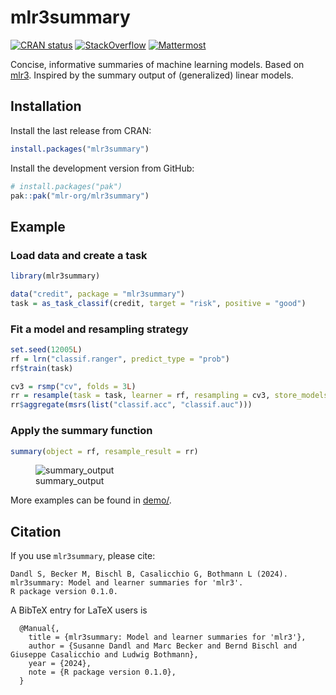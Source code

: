 
<!-- README.md is generated from README.Rmd. Please edit that file -->

# mlr3summary

<!-- badges: start -->

[![CRAN
status](https://www.r-pkg.org/badges/version/mlr3summary)](https://CRAN.R-project.org/package=mlr3summary)
[![StackOverflow](https://img.shields.io/badge/stackoverflow-mlr3-orange.svg)](https://stackoverflow.com/questions/tagged/mlr3)
[![Mattermost](https://img.shields.io/badge/chat-mattermost-orange.svg)](https://lmmisld-lmu-stats-slds.srv.mwn.de/mlr_invite/)
<!-- badges: end -->

Concise, informative summaries of machine learning models. Based on
[mlr3](https://github.com/mlr-org/mlr3). Inspired by the summary output
of (generalized) linear models.

## Installation

Install the last release from CRAN:

``` r
install.packages("mlr3summary")
```

Install the development version from GitHub:

``` r
# install.packages("pak")
pak::pak("mlr-org/mlr3summary")
```

## Example

### Load data and create a task

``` r
library(mlr3summary)

data("credit", package = "mlr3summary")
task = as_task_classif(credit, target = "risk", positive = "good")
```

### Fit a model and resampling strategy

``` r
set.seed(12005L)
rf = lrn("classif.ranger", predict_type = "prob")
rf$train(task)

cv3 = rsmp("cv", folds = 3L)
rr = resample(task = task, learner = rf, resampling = cv3, store_models = TRUE)
rr$aggregate(msrs(list("classif.acc", "classif.auc")))
```

### Apply the summary function

``` r
summary(object = rf, resample_result = rr)
```

<figure>
<img
src="https://github.com/slds-lmu/mlr3summary/assets/25373845/84b6cf8f-72d6-42ae-8218-5df1623008a3"
alt="summary_output" />
<figcaption aria-hidden="true">summary_output</figcaption>
</figure>

More examples can be found in
[demo/](https://github.com/mlr-org/mlr3summary/tree/master/demo).

## Citation

If you use `mlr3summary`, please cite:

    Dandl S, Becker M, Bischl B, Casalicchio G, Bothmann L (2024).
    mlr3summary: Model and learner summaries for 'mlr3'.
    R package version 0.1.0.

A BibTeX entry for LaTeX users is

      @Manual{,
        title = {mlr3summary: Model and learner summaries for 'mlr3'},
        author = {Susanne Dandl and Marc Becker and Bernd Bischl and Giuseppe Casalicchio and Ludwig Bothmann},
        year = {2024},
        note = {R package version 0.1.0},
      }

